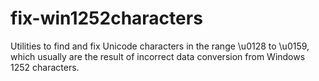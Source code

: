 fix-win1252characters
=====================

Utilities to find and fix Unicode characters in the range \u0128 to \u0159, which usually are the result of incorrect data conversion from Windows 1252 characters.
